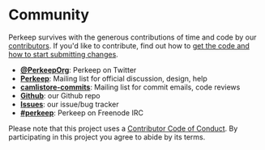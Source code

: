 # Community

Perkeep survives with the generous contributions of time and code by
our [contributors](/contributors). If you'd like to contribute, find out
how to [get the code and how to start submitting changes](/code).

-   [**@PerkeepOrg**](https://twitter.com/PerkeepOrg): Perkeep on Twitter
-   [**Perkeep**](https://groups.google.com/group/perkeep):
    Mailing list for official discussion, design, help
-   [**camlistore-commits**](https://groups.google.com/group/camlistore-commits):
    Mailing list for commit emails, code reviews
-   [**Github**](https://github.com/perkeep/perkeep): our Github repo
-   [**Issues**](https://github.com/perkeep/perkeep/issues): our issue/bug tracker
-   [**\#perkeep**](irc://chat.freenode.net/#perkeep): Perkeep on Freenode IRC

Please note that this project uses a
[Contributor Code of Conduct](https://opensource.google.com/conduct/).
By participating in this project you agree to abide by its terms.
